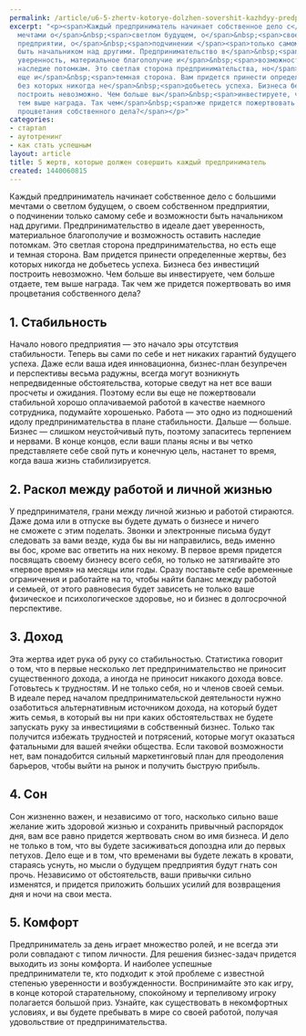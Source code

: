 ```yaml
---
permalink: /article/u6-5-zhertv-kotorye-dolzhen-sovershit-kazhdyy-predprinimatel
excerpt: "<p><span>Каждый предприниматель начинает собственное дело с</span>&nbsp;<span>большими
  мечтами о</span>&nbsp;<span>светлом будущем, о</span>&nbsp;<span>своем собственном
  предприятии, о</span>&nbsp;<span>подчинении </span><span>только самому себе и</span>&nbsp;<span>возможности
  быть начальником над другими. Предпринимательство в</span>&nbsp;<span>идеале дает
  уверенность, материальное благополучие и</span>&nbsp;<span>возможность оставить
  наследие потомкам. Это светлая сторона предпринимательства, но</span>&nbsp;<span>есть
  еще и</span>&nbsp;<span>темная сторона. Вам придется принести определенные жертвы,
  без которых никогда не</span>&nbsp;<span>добьетесь успеха. Бизнеса без инвестиций
  построить невозможно. Чем больше вы</span>&nbsp;<span>инвестируете, чем больше отдаете,
  тем выше награда. Так чем</span>&nbsp;<span>же придется пожертвовать во</span>&nbsp;<span>имя
  процветания собственного дела?</span></p>"
categories:
- стартап
- аутотренинг
- как стать успешным
layout: article
title: 5 жертв, которые должен совершить каждый предприниматель
created: 1440060815
---
```

Каждый предприниматель начинает собственное дело с большими мечтами о светлом будущем, о своем собственном предприятии, о подчинении только самому себе и возможности быть начальником над другими. Предпринимательство в идеале дает уверенность, материальное благополучие и возможность оставить наследие потомкам. Это светлая сторона предпринимательства, но есть еще и темная сторона. Вам придется принести определенные жертвы, без которых никогда не добьетесь успеха. Бизнеса без инвестиций построить невозможно. Чем больше вы инвестируете, чем больше отдаете, тем выше награда. Так чем же придется пожертвовать во имя процветания собственного дела?

## 1. Стабильность ##

Начало нового предприятия — это начало эры отсутствия стабильности. Теперь вы сами по себе и нет никаких гарантий будущего успеха. Даже если ваша идея инновационна, бизнес-план безупречен и перспективы весьма радужны, всегда могут возникнуть непредвиденные обстоятельства, которые сведут на нет все ваши просчеты и ожидания. Поэтому если вы еще не пожертвовали стабильной хорошо оплачиваемой работой в качестве наемного сотрудника, подумайте хорошенько. Работа — это одно из подношений идолу предпринимательства в плане стабильности. Дальше — больше. Бизнес — слишком неустойчивый путь, поэтому запаситесь терпением и нервами. В конце концов, если ваши планы ясны и вы четко представляете себе свой путь и конечную цель, настанет то время, когда ваша жизнь стабилизируется.

## 2. Раскол между работой и личной жизнью ##

У предпринимателя, грани между личной жизнью и работой стираются. Даже дома или в отпуске вы будете думать о бизнесе и ничего не сможете с этим поделать. Звонки и электронные письма будут следовать за вами везде, куда бы вы ни направились, ведь именно вы бос, кроме вас ответить на них некому. В первое время придется посвящать своему бизнесу всего себя, но только не затягивайте это «первое время» на месяцы или годы. Сразу поставьте себе временные ограничения и работайте на то, чтобы найти баланс между работой и семьей, от этого равновесия будет зависеть не только ваше физическое и психологическое здоровье, но и бизнес в долгосрочной перспективе.

## 3. Доход ##

Эта жертва идет рука об руку со стабильностью. Статистика говорит о том, что в первые несколько лет предпринимательство не приносит существенного дохода, а иногда не приносит никакого дохода вовсе. Готовьтесь к трудностям. И не только себя, но и членов своей семьи. В идеале перед началом предпринимательской деятельности нужно озаботиться альтернативным источником дохода, на который будет жить семья, в который вы ни при каких обстоятельствах не будете запускать руку за инвестициями в собственный бизнес. Только так получится избежать трудностей и потрясений, которые могут оказаться фатальными для вашей ячейки общества. Если таковой возможности нет, вам понадобится сильный маркетинговый план для преодоления барьеров, чтобы выйти на рынок и получить быструю прибыль.

## 4. Сон ##

Сон жизненно важен, и независимо от того, насколько сильно ваше желание жить здоровой жизнью и сохранить привычный распорядок дня, вам все равно придется жертвовать сном во имя бизнеса. И дело не только в том, что вы будете засиживаться допоздна или до первых петухов. Дело еще и в том, что временами вы будете лежать в кровати, стараясь уснуть, но мысли о будущем предприятия будут гнать сон прочь. Независимо от обстоятельств, ваши привычки сильно изменятся, и придется приложить больших усилий для возвращения дня и ночи на свои места.

## 5. Комфорт ##

Предприниматель за день играет множество ролей, и не всегда эти роли совпадают с типом личности. Для решения бизнес-задач придется выходить из зоны комфорта. И наиболее успешные предприниматели те, кто подходит к этой проблеме с известной степенью уверенности и возбужденности. Воспринимайте это как игру, в конце которой старательному, спокойному и терпеливому игроку полагается большой приз. Узнайте, как существовать в некомфортных условиях, и вы будете пребывать в мире со своей работой, получая удовольствие от предпринимательства.
